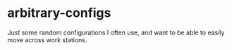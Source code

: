 # arbitrary-configs

Just some random configurations I often use, and want to be able
to easily move across work stations.